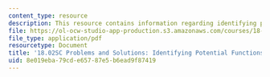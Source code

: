 ```yaml
---
content_type: resource
description: This resource contains information regarding identifying potential functions.
file: https://ol-ocw-studio-app-production.s3.amazonaws.com/courses/18-02sc-multivariable-calculus-fall-2010/8e019eba79cde65787e5b6ead9f87419_MIT18_02SC_pb_63_comb.pdf
file_type: application/pdf
resourcetype: Document
title: '18.02SC Problems and Solutions: Identifying Potential Functions'
uid: 8e019eba-79cd-e657-87e5-b6ead9f87419
---
```


